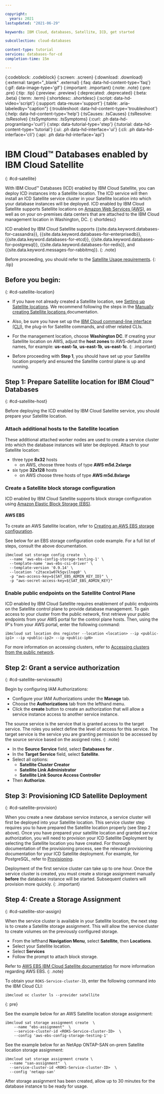 ```yaml
---

copyright:
  years: 2021
lastupdated: "2021-06-29"

keywords: IBM Cloud, databases, Satellite, ICD, get started

subcollection: cloud-databases

content-type: tutorial
services: databases-for-cd
completion-time: 15m

---
```


{:codeblock: .codeblock}
{:screen: .screen}
{:download: .download}
{:external: target="_blank" .external}
{:faq: data-hd-content-type='faq'}
{:gif: data-image-type='gif'}
{:important: .important}
{:note: .note}
{:pre: .pre}
{:tip: .tip}
{:preview: .preview}
{:deprecated: .deprecated}
{:beta: .beta}
{:term: .term}
{:shortdesc: .shortdesc}
{:script: data-hd-video='script'}
{:support: data-reuse='support'}
{:table: .aria-labeledby="caption"}
{:troubleshoot: data-hd-content-type='troubleshoot'}
{:help: data-hd-content-type='help'}
{:tsCauses: .tsCauses}
{:tsResolve: .tsResolve}
{:tsSymptoms: .tsSymptoms}
{:curl: .ph data-hd-programlang='curl'}
{:step: data-tutorial-type='step'}
{:tutorial: data-hd-content-type='tutorial'}
{:ui: .ph data-hd-interface='ui'}
{:cli: .ph data-hd-interface='cli'}
{:api: .ph data-hd-interface='api'}

# IBM Cloud™ Databases enabled by IBM Cloud Satellite
{: #cd-satellite}

With IBM Cloud™ Databases (ICD) enabled by IBM Cloud Satellite, you can deploy ICD instances into a Satellite location. The ICD service will then install an ICD Satellite service cluster in your Satellite location into which your database instances will be deployed.
ICD enabled by IBM Cloud Satellite supports Satellite locations on [Amazon Web Services (AWS)](https://cloud.ibm.com/docs/satellite?topic=satellite-aws), as well as on your on-premises data centers that are attached to the IBM Cloud management location in Washington, DC.
{: shortdesc}

ICD enabled by IBM Cloud Satellite supports {{site.data.keyword.databases-for-cassandra}}, {{site.data.keyword.databases-for-enterprisedb}}, {{site.data.keyword.databases-for-etcd}}, {{site.data.keyword.databases-for-postgresql}}, {{site.data.keyword.databases-for-redis}}, and {{site.data.keyword.messages-for-rabbitmq}}.
{: .note}

Before proceeding, you should refer to the [Satellite Usage requirements](/docs/satellite?topic=satellite-requirements).
{: .tip}

## Before you begin:
{: #cd-satellite-location}

- If you have not already created a Satellite location, see [Setting up Satellite locations](/docs/satellite?topic=satellite-locations). We recommend following the steps in the [Manually creating Satellite locations
](/docs/satellite?topic=satellite-locations#location-create) documentation.

- Also, be sure you have set up the [IBM Cloud command-line interface (CLI)](/docs/satellite?topic=satellite-setup-cli
), the plug-in for Satellite commands, and other related CLIs.

- For the management location, choose **Washington DC**. If creating your Satellite location on AWS, adjust the **host zones** to AWS-default zone names, for example: **us-east-1a**, **us-east-1b**, **us-east-1c**.
{: .important}

- Before proceeding with **Step 1**, you should have set up your Satellite location properly and ensured the Satellite control plane is up and running.

## Step 1: Prepare Satellite location for IBM Cloud™ Databases
{: #cd-satellite-host}

Before deploying the ICD enabled by IBM Cloud Satellite service, you should prepare your Satellite location.

### Attach additional hosts to the Satellite location

These additional attached worker nodes are used to create a service cluster into which the database instances will later be deployed.
Attach to your Satellite location:
- three type **8x32** hosts
   - on AWS, choose three hosts of type **AWS m5d.2xlarge**
- six type **32x128** hosts
   - on AWS choose three hosts of type **AWS m5d.8xlarge**

### Create a Satellite block storage configuration

<!--ICD enabled by IBM Cloud Satellite supports the following [Satellite storage templates](https://cloud.ibm.com/docs/satellite?topic=satellite-sat-storage-template-ov):
- If you are setting up your Satellite location using AWS, you should configure your block storage using [Amazon Elastic Block Storage (EBS)](/docs/satellite?topic=satellite-config-storage-ebs).
- If you are setting up your data center on-prem, you should use [NetApp ONTAP-SAN](/docs/satellite?topic=satellite-config-storage-netapp) storage template for a Satellite location within your data center (on-premises)-->

ICD enabled by IBM Cloud Satellite supports block storage configuration using [Amazon Elastic Block Storage (EBS)](/docs/satellite?topic=satellite-config-storage-ebs).

#### AWS EBS

To create an AWS Satellite location, refer to [Creating an AWS EBS storage configuration](/docs/satellite?topic=satellite-config-storage-ebs).

See below for an EBS storage configuration code example. For a full list of steps, consult the above documentation.

```
ibmcloud sat storage config create  \
  --name 'aws-ebs-config-storage-testing-1' \
  --template-name 'aws-ebs-csi-driver' \
  --template-version '0.9.14' \
  --location 'c2tace1w07k5gvilnqq0' \
  -p "aws-access-key=${SAT_EBS_ADMIN_KEY_ID}" \
  -p "aws-secret-access-key=${SAT_EBS_ADMIN_KEY}"
```

<!-- #### NetApp ONTAP-SAN -->

<!-- For a Satellite location within your on-prem data center, refer to [NetApp ONTAP-SAN](/docs/satellite?topic=satellite-config-storage-netapp). 

<!-- See below for an NetApp ONTAP-SAN storage configuration code example. For a full list of steps, consult the above documentation. -->
<!--
```
ibmcloud sat storage config create \
    --name 'netapp-san'  \
    --location '<location-id>' \
    --template-name 'netapp-ontap-san' \
    --template-version '21.04'  \
    --param "dataLIF=<dataLIF IP address>" \
    --param "managementLIF=<dataLIF IP address" \
    --param  "svm=<svm name>" \
    --param "username=admin" \
    --param 'password=<password>' \
    --source-org 'ntap-org'  \
    --source-branch 'develop'
````
-->
### Enable public endpoints on the Satellite Control Plane
ICD enabled by IBM Cloud Satellite requires enablement of public endpoints on the Satellite control plane to provide database management. To gain access to your cluster from the public network, first retrieve your public endpoints from your AWS portal for the control plane hosts. 
Then, using the IP's from your AWS portal, enter the following command:
```
ibmcloud sat location dns register --location <location> --ip <public-ip1> --ip <public-ip2> --ip <public-ipN>
```

For more information on accessing clusters, refer to [Accessing clusters from the public network](/docs/openshift?topic=openshift-access_cluster#sat_public_access).

## Step 2: Grant a service authorization
{: #cd-satellite-serviceauth}

Begin by configuring IAM Authorizations:
- Configure your IAM Authorizations under the **Manage** tab.
- Choose the **Authorizations** tab from the lefthand menu.
- Click the **create** button to create an authorization that will allow a service instance access to another service instance.

The source service is the service that is granted access to the target service. The roles you select define the level of access for this service. The target service is the service you are granting permission to be accessed by the source service based on the assigned roles.
{: .note}

- In the **Source Service** field, select **Databases for <cloud database>**.
- In the **Target Service** field, select **Satellite**.
- Select all options:
  - **Satellite Cluster Creator**
  - **Satellite Link Administrator**
  - **Satellite Link Source Access Controller**
 - Then **Authorize**.

## Step 3: Provisioning ICD Satellite Deployment
{: #cd-satellite-provision}

When you create a new database service instance, a service cluster will first be deployed into your Satellite location. This service cluster step requires you to have prepared the Satellite location properly (see Step 2 above). 
Once you have prepared your satellite location and granted service authorization, you will need to provision your ICD Satellite Deployment by selecting the Satellite location you have created. For thorough documentation of the provisioning process, see the relevant provisioning documentation for  your ICD Satellite deployment. For example, for PostgreSQL, refer to [Provisioning](docs/databases-for-postgresql?topic=cloud-databases-provisioning).

Deployment of the first service cluster can take up to one hour. Once the service cluster is created, you must create a storage assignment manually **before** the database instance will be started. Subsequent clusters will provision more quickly.
{: .important}

## Step 4: Create a Storage Assignment
{: #cd-satellite-stor-assign}

When the service cluster is available in your Satellite location, the next step is to create a Satellite storage assignment. This will allow the service cluster to create volumes on the previously configured storage.

- From the lefthand **Navigation Menu**, select **Satellite**, then **Locations**.
- Select your Satellite location.
- Select **Services**
- Follow the prompt to attach block storage. 

Refer to [AWS EBS IBM Cloud Satellite documentation](/docs/satellite?topic=satellite-config-storage-ebs) for more information regarding AWS EBS.
{: .note}

To obtain your `ROKS-Service-cluster-ID`, enter the following command into the IBM Cloud CLI:
```
ibmcloud oc cluster ls --provider satellite
```
{: pre}

See the example below for an AWS Satellite location storage assignment:
```
ibmcloud sat storage assignment create  \
    --name "ebs-assignment"  \
    --service-cluster-id <ROKS-Service-cluster-ID>  \
    --config 'aws-ebs-config-storage-testing-1'
```

See the example below for an NetApp ONTAP-SAN on-prem Satellite location storage assignment:

```
ibmcloud sat storage assignment create \
  --name "san-assignment"  \
  --service-cluster-id <ROKS-Service-cluster-ID>  \
  --config 'netapp-san'
```

After storage assignment has been created, allow up to 30 minutes for the database instance to be ready for usage.
